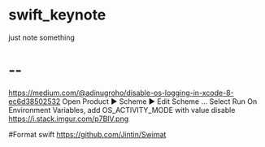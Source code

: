 # swift_keynote
just note something
# -- ###
https://medium.com/@adinugroho/disable-os-logging-in-xcode-8-ec6d38502532
Open Product ▶️ Scheme ▶️ Edit Scheme …
Select Run
On Environment Variables, add OS_ACTIVITY_MODE with value disable
https://i.stack.imgur.com/p7BlV.png

#Format swift
https://github.com/Jintin/Swimat
